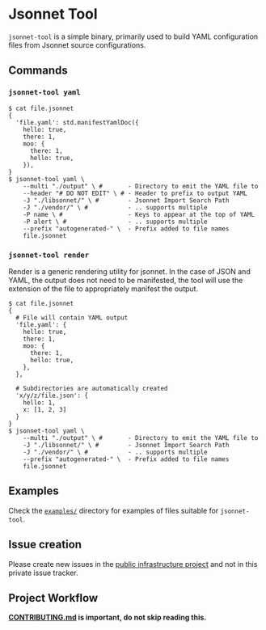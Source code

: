 # Jsonnet Tool

`jsonnet-tool` is a simple binary, primarily used to build YAML configuration files from Jsonnet source configurations.

## Commands

### `jsonnet-tool yaml`

```console
$ cat file.jsonnet
{
  'file.yaml': std.manifestYamlDoc({
    hello: true,
    there: 1,
    moo: {
      there: 1,
      hello: true,
    }),
}
$ jsonnet-tool yaml \
    --multi "./output" \ #       - Directory to emit the YAML file to
    --header "# DO NOT EDIT" \ # - Header to prefix to output YAML
    -J "./libsonnet/" \ #        - Jsonnet Import Search Path
    -J "./vendor/" \ #           - .. supports multiple
    -P name \ #                  - Keys to appear at the top of YAML
    -P alert \ #                 - .. supports multiple
    --prefix "autogenerated-" \  - Prefix added to file names
    file.jsonnet
```

### `jsonnet-tool render`

Render is a generic rendering utility for jsonnet. In the case of JSON and YAML, the output does not need to be manifested, the tool will use
the extension of the file to appropriately manifest the output.

```console
$ cat file.jsonnet
{
  # File will contain YAML output
  'file.yaml': {
    hello: true,
    there: 1,
    moo: {
      there: 1,
      hello: true,
    },
  },

  # Subdirectories are automatically created
  'x/y/z/file.json': {
    hello: 1,
    x: [1, 2, 3]
  }
}
$ jsonnet-tool yaml \
    --multi "./output" \ #       - Directory to emit the YAML file to
    -J "./libsonnet/" \ #        - Jsonnet Import Search Path
    -J "./vendor/" \ #           - .. supports multiple
    --prefix "autogenerated-" \  - Prefix added to file names
    file.jsonnet
```

## Examples

Check the [`examples/`](examples/) directory for examples of files suitable for `jsonnet-tool`.

## Issue creation

Please create new issues in the [public infrastructure project](https://gitlab.com/gitlab-com/gl-infra/infrastructure/-/issues/) and not in this private issue tracker.

## Project Workflow

**[CONTRIBUTING.md](CONTRIBUTING.md) is important, do not skip reading this.**
